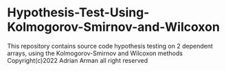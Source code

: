 # Hypothesis-Test-Using-Kolmogorov-Smirnov-and-Wilcoxon
This repository contains source code hypothesis testing on 2 dependent arrays, using the Kolmogorov-Smirnov and Wilcoxon methods
Copyright(c)2022 Adrian Arman all right reserved
